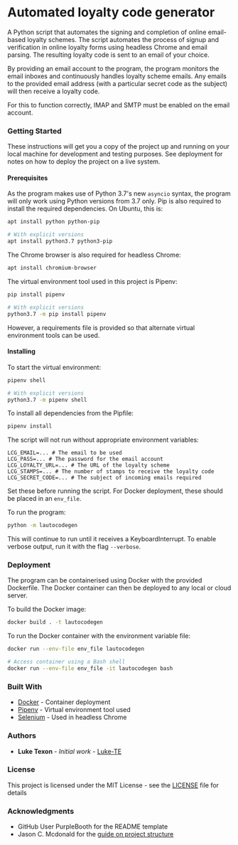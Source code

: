# Automated loyalty code generator

A Python script that automates the signing and completion of online email-based loyalty schemes. 
The script automates the process of signup and verification in online loyalty forms using headless Chrome and email parsing. 
The resulting loyalty code is sent to an email of your choice. 

By providing an email account to the program, the program monitors the email inboxes and continuously
handles loyalty scheme emails. Any emails to the provided email address (with a particular secret code as the subject) will
then receive a loyalty code.

For this to function correctly, IMAP and SMTP must be enabled on the email account. 

### Getting Started

These instructions will get you a copy of the project up and running on your local machine for development and testing purposes. See deployment for notes on how to deploy the project on a live system.

#### Prerequisites

As the program makes use of Python 3.7's new `asyncio` syntax, the program will only work using
 Python versions from 3.7 only. Pip is also required to install the required dependencies.
On Ubuntu, this is:
```bash
apt install python python-pip

# With explicit versions 
apt install python3.7 python3-pip
``` 

The Chrome browser is also required for headless Chrome:
```bash
apt install chromium-browser
```  

The virtual environment tool used in this project is Pipenv:
```bash
pip install pipenv

# With explicit versions
python3.7 -m pip install pipenv
```  
However, a requirements file is provided so that alternate virtual environment tools can be used.

#### Installing

To start the virtual environment:
```bash
pipenv shell 

# With explicit versions
python3.7 -m pipenv shell
```

To install all dependencies from the Pipfile:
```bash
pipenv install
```

The script will not run without appropriate environment variables:
```
LCG_EMAIL=... # The email to be used
LCG_PASS=... # The password for the email account
LCG_LOYALTY_URL=... # The URL of the loyalty scheme
LCG_STAMPS=... # The number of stamps to receive the loyalty code
LCG_SECRET_CODE=... # The subject of incoming emails required
```
Set these before running the script. 
For Docker deployment, these should be placed in an `env_file`.

To run the program:
```bash
python -m lautocodegen
```
This will continue to run until it receives a KeyboardInterrupt. 
To enable verbose output, run it with the flag `--verbose`.


### Deployment

The program can be containerised using Docker with the provided Dockerfile. 
The Docker container can then be deployed to any local or cloud server.

To build the Docker image:
```bash
docker build . -t lautocodegen
```

To run the Docker container with the environment variable file:
```bash
docker run --env-file env_file lautocodegen

# Access container using a Bash shell
docker run --env-file env_file -it lautocodegen bash
```

### Built With

* [Docker](https://www.docker.com/) - Container deployment
* [Pipenv](https://github.com/pypa/pipenv) - Virtual environment tool used
* [Selenium](https://selenium.dev/) - Used in headless Chrome
 

### Authors

* **Luke Texon** - *Initial work* - [Luke-TE](https://github.com/Luke-TE)

### License

This project is licensed under the MIT License - see the [LICENSE](LICENSE) file for details

### Acknowledgments

* GitHub User PurpleBooth for the README template
* Jason C. Mcdonald for the [guide on project structure](https://dev.to/codemouse92/dead-simple-python-project-structure-and-imports-38c6)
